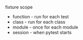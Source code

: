 fixture scope
* function - run for each test
* class - run for each class
* module - once for each module
* session - when pytest starts
    